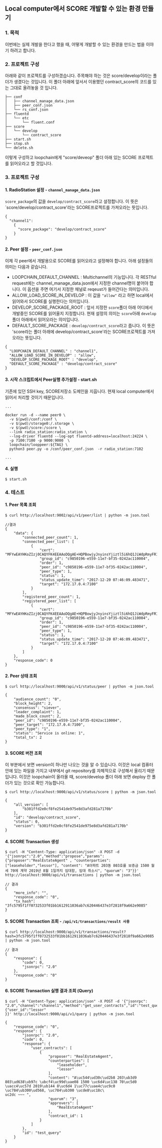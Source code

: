 ## Local computer에서 SCORE 개발할 수 있는 환경 만들기

### 1. 목적
이번에는 실제 개발을 한다고 했을 때, 어떻게 개발할 수 있는 환경을 만드는 법을 이야기 하려고 합니다.

### 2. 프로젝트 구성
아래와 같이 프로젝트를 구성하겠습니다.
주목해야 하는 것은 score/develop이라는 폴더가 생겼다는 것입니다. 이 폴더 아래에 앞서서 이용했던 contract_score의 코드를 있는 그대로 올려놓을 것 입니다.
```
├── conf
│   ├── channel_manage_data.json
│   ├── peer_conf.json
│   └── rs_conf.json
├── fluentd
│   └── etc
│       └── fluent.conf
├── score
│   └── develop
│       └── contract_score
├── start.sh
├── stop.sh
└── delete.sh
```

이렇게 구성하고 loopchain에게 "score/deveop" 폴더 아래 있는 SCORE 프로젝트를 읽어오라고 할 것입니다.

### 3. 프로젝트 구성

#### 1. RadioStation 설정 - `channel_manage_data.json`
`score_package`의 값을 `develop/contract_score`라고 설정합니다. 이 뜻은 `score/develop/contract_score'라는 SCORE프로젝트를 가져오라는 뜻입니다.
```
{
  "channel1":
    {
      "score_package": "develop/contract_score"
    }
}
```

#### 2. Peer 설정 - `peer_conf.json`
이제 각 peer에서 개발용으로 SCORE를 읽어오라고 설정해야 합니다. 아래 설정들의 의미는 다음과 같습니다.

* LOOPCHAIN_DEFAULT_CHANNEL : Multichannel의 기능입니다. 각 RESTful request에는 channel_manage_data.json에서 지정한 channel명이 붙어야 합니다. 이 옵션을 주면 여기서 지정한 채널로 reqeust가 들어간다는 의미입니다.
* ALLOW_LOAD_SCORE_IN_DEVELOP : 이 값을 ``"allow"`` 라고 하면 local에서 읽어와서 SCORE를 실행한다는 의미입니다.
* DEVELOP_SCORE_PACKAGE_ROOT : 앞서 지정한 `score`폴더 아래 어디에서 개발중인 SCORE를 읽어올지 지정합니다. 현재 설정의 의미는 `score`아래 `develop`폴더 아래에서 읽어오라는 의미입니다.
* DEFAULT_SCORE_PACKAGE : `develop/contract_score`라고 줍니다. 이 뜻은 'score라는 폴더 아래에 develop/contract_score'라는 SCORE프로젝트를 가져오라는 뜻입니다.
```
{
  "LOOPCHAIN_DEFAULT_CHANNEL" : "channel1",
  "ALLOW_LOAD_SCORE_IN_DEVELOP" : "allow",
  "DEVELOP_SCORE_PACKAGE_ROOT" : "develop",
  "DEFAULT_SCORE_PACKAGE" : "develop/contract_score"
}
```

#### 3. 시작 스크립트에서 Peer실행 추가설정 - start.sh
기존에 있던 SSH key, SCORE저장소 도메인을 지웁니다. 현재 local computer에서 읽어서 처리할 것이기 때문입니다.
```
...

docker run -d --name peer0 \
  -v $(pwd)/conf:/conf \
  -v $(pwd)/storage0:/.storage \
  -v $(pwd)/score:/score \
  --link radio_station:radio_station \
  --log-driver fluentd --log-opt fluentd-address=localhost:24224 \
  -p 7100:7100 -p 9000:9000  \
  loopchain/looppeer:${TAG} \
  python3 peer.py -o /conf/peer_conf.json  -r radio_station:7102

...
```

#### 4. 실행

```
$ start.sh
```

### 4. 테스트

#### 1. Peer 목록 조회
```
$ curl http://localhost:9002/api/v1/peer/list | python -m json.tool

//결과
{
    "data": {
        "connected_peer_count": 1,
        "connected_peer_list": [
            {
                "cert": "MFYwEAYHKoZIzj0CAQYFK4EEAAoDQgAE+HQPBowjyJnyinsYjiztl5i6hQ1JiWdpRmyFR1T283M4liQia7weerQQ4Qw6jDVwd+RkwHeenvR0xxovUFCTQg==",
                "group_id": "c9850196-e559-11e7-bf35-0242ac110004",
                "order": 1,
                "peer_id": "c9850196-e559-11e7-bf35-0242ac110004",
                "peer_type": 1,
                "status": 1,
                "status_update_time": "2017-12-20 07:46:09.483471",
                "target": "172.17.0.4:7100"
            }
        ],
        "registered_peer_count": 1,
        "registered_peer_list": [
            {
                "cert": "MFYwEAYHKoZIzj0CAQYFK4EEAAoDQgAE+HQPBowjyJnyinsYjiztl5i6hQ1JiWdpRmyFR1T283M4liQia7weerQQ4Qw6jDVwd+RkwHeenvR0xxovUFCTQg==",
                "group_id": "c9850196-e559-11e7-bf35-0242ac110004",
                "order": 1,
                "peer_id": "c9850196-e559-11e7-bf35-0242ac110004",
                "peer_type": 1,
                "status": 1,
                "status_update_time": "2017-12-20 07:46:09.483471",
                "target": "172.17.0.4:7100"
            }
        ]
    },
    "response_code": 0
}
```


#### 2. Peer 상태 조회
```
$ curl http://localhost:9000/api/v1/status/peer | python -m json.tool

{
    "audience_count": "0",
    "block_height": 2,
    "consensus": "siever",
    "leader_complaint": 1,
    "made_block_count": 2,
    "peer_id": "c9850196-e559-11e7-bf35-0242ac110004",
    "peer_target": "172.17.0.4:7100",
    "peer_type": "1",
    "status": "Service is online: 1",
    "total_tx": 2
}
```

#### 3. SCORE 버전 조회
이 부분에서 보면 version이 하나만 나오는 것을 알 수 있습니다. 이것은 local 컴퓨터안에 있는 파일을 가지고 내부에서 git repository를 자체적으로 구성해서 올리기 때문입니다. 이것은 loopchain이 올라올 때, score/develop 폴더 아래 보면 deploy 란 폴더가 있는 것으로 확인 가능합니다.
```
$ curl http://localhost:9000/api/v1/status/score | python -m json.tool

{
    "all_version": [
        "b301ffd2e0cf8fe2541de975e8d3afd281a7170b"
    ],
    "id": "develop/contract_score",
    "status": 0,
    "version": "b301ffd2e0cf8fe2541de975e8d3afd281a7170b"
}
```

#### 4. SCORE Transaction 생성
```
$ curl -H "Content-Type: application/json" -X POST -d '{"jsonrpc":"2.0","method":"propose","params":{"proposer":"RealEstateAgent" , "counterparties": ["leaseholder","lessor"], "content": "A아파트 203동 803호를 보증금 1500 월세 70에 계약 2019년 8월 1일까지 임대함, 임대 취소시", "quorum": "3"}}'  http://localhost:9000/api/v1/transactions | python -m json.tool

// 결과
{
    "more_info": "",
    "response_code": "0",
    "tx_hash": "3fc5795f1ff0732533f01bb1612911036ab7c620446437e3f2818f9a662e9085"
}
```


#### 5. SCORE Transaction 조회 - `/api/v1/transactions/result 사용`
```
$ curl http://localhost:9000/api/v1/transactions/result?hash=3fc5795f1ff0732533f01bb1612911036ab7c620446437e3f2818f9a662e9085 | python -m json.tool

// 결과
{
    "response": {
        "code": 0,
        "jsonrpc": "2.0"
    },
    "response_code": "0"
}
```

#### 6. SCORE Transaction 실행 결과 조회 (Query)
```
$ curl -H "Content-Type: application/json" -X POST -d '{"jsonrpc": "2.0","channel":"channel1","method":"get_user_contracts","id":"test_query","params":{"user_id":"lessor"
}}' http://localhost:9000/api/v1/query | python -m json.tool

{
    "response_code": "0",
    "response": {
        "jsonrpc": "2.0",
        "code": 0,
        "response": {
            "user_contracts": [
                {
                    "proposer": "RealEstateAgent",
                    "counterparties": [
                        "leaseholder",
                        "lessor"
                    ],
                    "content": "A\uc544\ud30c\ud2b8 203\ub3d9 803\ud638\ub97c \ubcf4\uc99d\uae08 1500 \uc6d4\uc138 70\uc5d0 \uacc4\uc57d 2019\ub144 8\uc6d4 1\uc77c\uae4c\uc9c0 \uc784\ub300\ud568, \uc784\ub300 \ucde8\uc18c\
uc2dc ~~~ ",
                    "quorum": "3",
                    "approvers": [
                        "RealEstateAgent"
                    ],
                    "contract_id": 1
                }
            ]
        },
        "id": "test_query"
    }
}
```
